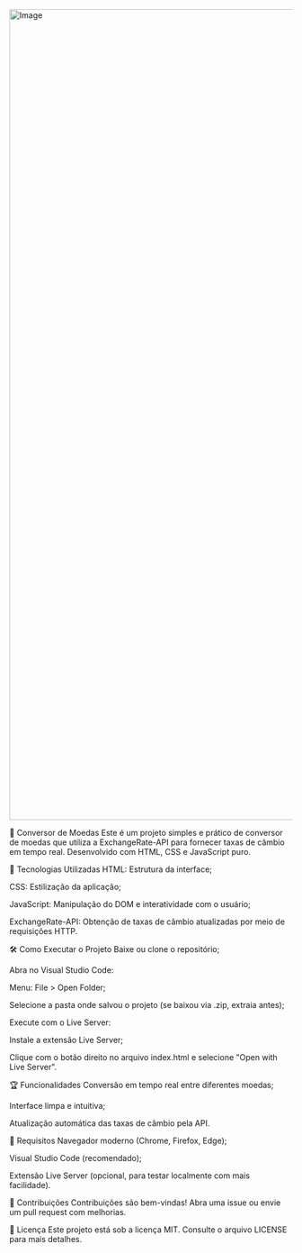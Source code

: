 

<img width="1440" alt="Image" src="https://github.com/user-attachments/assets/ffe49391-52ab-4bd9-a026-c503ff091806" />

💱 Conversor de Moedas
Este é um projeto simples e prático de conversor de moedas que utiliza a ExchangeRate-API para fornecer taxas de câmbio em tempo real. Desenvolvido com HTML, CSS e JavaScript puro.

🚀 Tecnologias Utilizadas
HTML: Estrutura da interface;

CSS: Estilização da aplicação;

JavaScript: Manipulação do DOM e interatividade com o usuário;

ExchangeRate-API: Obtenção de taxas de câmbio atualizadas por meio de requisições HTTP.




🛠️ Como Executar o Projeto
Baixe ou clone o repositório;

Abra no Visual Studio Code:

Menu: File > Open Folder;

Selecione a pasta onde salvou o projeto (se baixou via .zip, extraia antes);

Execute com o Live Server:

Instale a extensão Live Server;

Clique com o botão direito no arquivo index.html e selecione "Open with Live Server".

🏆 Funcionalidades
Conversão em tempo real entre diferentes moedas;

Interface limpa e intuitiva;

Atualização automática das taxas de câmbio pela API.

📌 Requisitos
Navegador moderno (Chrome, Firefox, Edge);

Visual Studio Code (recomendado);

Extensão Live Server (opcional, para testar localmente com mais facilidade).

🤝 Contribuições
Contribuições são bem-vindas! Abra uma issue ou envie um pull request com melhorias.

📄 Licença
Este projeto está sob a licença MIT. Consulte o arquivo LICENSE para mais detalhes.

